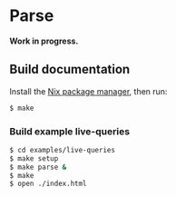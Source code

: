 # Parse

**Work in progress.**

## Build documentation

Install the [Nix package manager](https://nixos.org/nix), then run:

```sh
$ make
```

### Build example live-queries

```sh
$ cd examples/live-queries
$ make setup
$ make parse &
$ make
$ open ./index.html
```
